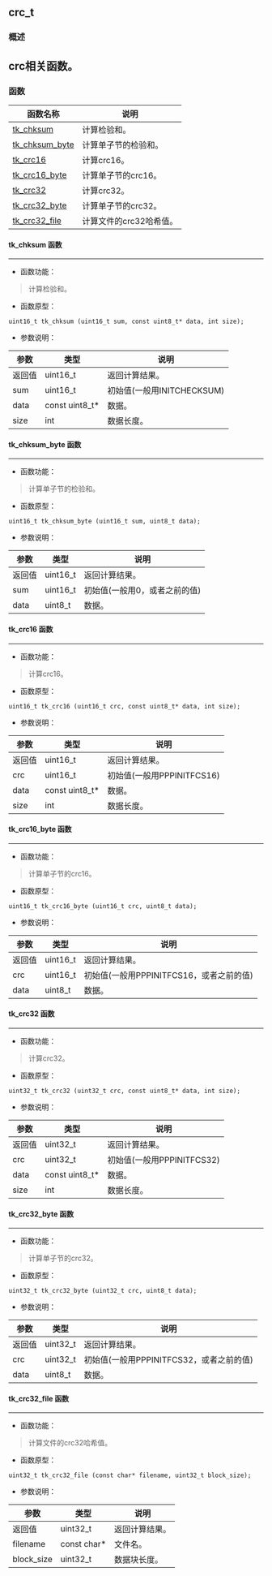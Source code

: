 ## crc\_t
### 概述
crc相关函数。
----------------------------------
### 函数
<p id="crc_t_methods">

| 函数名称 | 说明 | 
| -------- | ------------ | 
| <a href="#crc_t_tk_chksum">tk\_chksum</a> | 计算检验和。 |
| <a href="#crc_t_tk_chksum_byte">tk\_chksum\_byte</a> | 计算单子节的检验和。 |
| <a href="#crc_t_tk_crc16">tk\_crc16</a> | 计算crc16。 |
| <a href="#crc_t_tk_crc16_byte">tk\_crc16\_byte</a> | 计算单子节的crc16。 |
| <a href="#crc_t_tk_crc32">tk\_crc32</a> | 计算crc32。 |
| <a href="#crc_t_tk_crc32_byte">tk\_crc32\_byte</a> | 计算单子节的crc32。 |
| <a href="#crc_t_tk_crc32_file">tk\_crc32\_file</a> | 计算文件的crc32哈希值。 |
#### tk\_chksum 函数
-----------------------

* 函数功能：

> <p id="crc_t_tk_chksum">计算检验和。

* 函数原型：

```
uint16_t tk_chksum (uint16_t sum, const uint8_t* data, int size);
```

* 参数说明：

| 参数 | 类型 | 说明 |
| -------- | ----- | --------- |
| 返回值 | uint16\_t | 返回计算结果。 |
| sum | uint16\_t | 初始值(一般用INITCHECKSUM) |
| data | const uint8\_t* | 数据。 |
| size | int | 数据长度。 |
#### tk\_chksum\_byte 函数
-----------------------

* 函数功能：

> <p id="crc_t_tk_chksum_byte">计算单子节的检验和。

* 函数原型：

```
uint16_t tk_chksum_byte (uint16_t sum, uint8_t data);
```

* 参数说明：

| 参数 | 类型 | 说明 |
| -------- | ----- | --------- |
| 返回值 | uint16\_t | 返回计算结果。 |
| sum | uint16\_t | 初始值(一般用0，或者之前的值) |
| data | uint8\_t | 数据。 |
#### tk\_crc16 函数
-----------------------

* 函数功能：

> <p id="crc_t_tk_crc16">计算crc16。

* 函数原型：

```
uint16_t tk_crc16 (uint16_t crc, const uint8_t* data, int size);
```

* 参数说明：

| 参数 | 类型 | 说明 |
| -------- | ----- | --------- |
| 返回值 | uint16\_t | 返回计算结果。 |
| crc | uint16\_t | 初始值(一般用PPPINITFCS16) |
| data | const uint8\_t* | 数据。 |
| size | int | 数据长度。 |
#### tk\_crc16\_byte 函数
-----------------------

* 函数功能：

> <p id="crc_t_tk_crc16_byte">计算单子节的crc16。

* 函数原型：

```
uint16_t tk_crc16_byte (uint16_t crc, uint8_t data);
```

* 参数说明：

| 参数 | 类型 | 说明 |
| -------- | ----- | --------- |
| 返回值 | uint16\_t | 返回计算结果。 |
| crc | uint16\_t | 初始值(一般用PPPINITFCS16，或者之前的值) |
| data | uint8\_t | 数据。 |
#### tk\_crc32 函数
-----------------------

* 函数功能：

> <p id="crc_t_tk_crc32">计算crc32。

* 函数原型：

```
uint32_t tk_crc32 (uint32_t crc, const uint8_t* data, int size);
```

* 参数说明：

| 参数 | 类型 | 说明 |
| -------- | ----- | --------- |
| 返回值 | uint32\_t | 返回计算结果。 |
| crc | uint32\_t | 初始值(一般用PPPINITFCS32) |
| data | const uint8\_t* | 数据。 |
| size | int | 数据长度。 |
#### tk\_crc32\_byte 函数
-----------------------

* 函数功能：

> <p id="crc_t_tk_crc32_byte">计算单子节的crc32。

* 函数原型：

```
uint32_t tk_crc32_byte (uint32_t crc, uint8_t data);
```

* 参数说明：

| 参数 | 类型 | 说明 |
| -------- | ----- | --------- |
| 返回值 | uint32\_t | 返回计算结果。 |
| crc | uint32\_t | 初始值(一般用PPPINITFCS32，或者之前的值) |
| data | uint8\_t | 数据。 |
#### tk\_crc32\_file 函数
-----------------------

* 函数功能：

> <p id="crc_t_tk_crc32_file">计算文件的crc32哈希值。

* 函数原型：

```
uint32_t tk_crc32_file (const char* filename, uint32_t block_size);
```

* 参数说明：

| 参数 | 类型 | 说明 |
| -------- | ----- | --------- |
| 返回值 | uint32\_t | 返回计算结果。 |
| filename | const char* | 文件名。 |
| block\_size | uint32\_t | 数据块长度。 |
